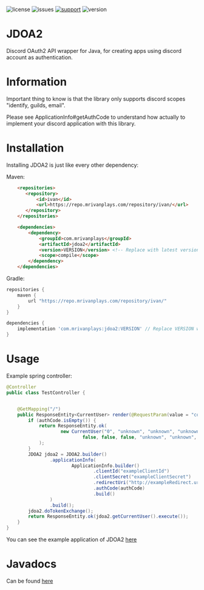 ![license](https://img.shields.io/github/license/MrIvanPlays/JDOA2.svg?style=for-the-badge)
![issues](https://img.shields.io/github/issues/MrIvanPlays/JDOA2.svg?style=for-the-badge)
[![support](https://img.shields.io/discord/493674712334073878.svg?colorB=Blue&logo=discord&label=Support&style=for-the-badge)](https://mrivanplays.com/discord)
![version](https://img.shields.io/maven-metadata/v?color=blue&label=latest%20version&metadataUrl=https%3A%2F%2Frepo.mrivanplays.com%2Frepository%2Fivan-snapshots%2Fcom%2Fmrivanplays%2Fjdoa2%2Fmaven-metadata.xml&style=for-the-badge)
# JDOA2

Discord OAuth2 API wrapper for Java, for creating apps using discord account as authentication.

# Information
Important thing to know is that the library only supports discord scopes "identify, guilds, email". 

Please see ApplicationInfo#getAuthCode to understand how actually to implement your discord application with this library.

# Installation

Installing JDOA2 is just like every other dependency:

Maven:
```html
    <repositories>
       <repository>
           <id>ivan</id>
           <url>https://repo.mrivanplays.com/repository/ivan/</url>
       </repository>
    </repositories>

    <dependencies>
        <dependency>
            <groupId>com.mrivanplays</groupId>
            <artifactId>jdoa2</artifactId>
            <version>VERSION</version> <!-- Replace with latest version -->
            <scope>compile</scope>
        </dependency>
    </dependencies>
```

Gradle:
```groovy
repositories {
    maven {
        url "https://repo.mrivanplays.com/repository/ivan/"
    }
}

dependencies {
    implementation 'com.mrivanplays:jdoa2:VERSION' // Replace VERSION with latest version
}
```

# Usage

Example spring controller: 
```java
@Controller
public class TestController {


    @GetMapping("/")
    public ResponseEntity<CurrentUser> render(@RequestParam(value = "code", required = false, defaultValue = "") String authCode) {
        if (authCode.isEmpty()) {
            return ResponseEntity.ok(
                    new CurrentUser("0", "unknown", "unknown", "unknown",
                            false, false, false, "unknown", "unknown", 0)
            );
        }
        JDOA2 jdoa2 = JDOA2.builder()
                .applicationInfo(
                        ApplicationInfo.builder()
                                .clientId("exampleClientId")
                                .clientSecret("exampleClientSecret")
                                .redirectUri("http://exampleRedirect.uri/")
                                .authCode(authCode)
                                .build()
                )
                .build();
        jdoa2.doTokenExchange();
        return ResponseEntity.ok(jdoa2.getCurrentUser().execute());
    }
}
```

You can see the example application of JDOA2 [here](https://discordapp.com/api/oauth2/authorize?client_id=696257953493418035&redirect_uri=https%3A%2F%2Fjdoa2example.mrivanplays.com%2F&response_type=code&scope=identify%20email%20guilds)

# Javadocs
Can be found [here](https://mrivanplays.com/javadocs/JDOA2/com/mrivanplays/jdoa2/package-summary.html)